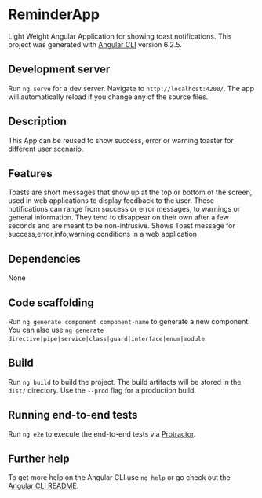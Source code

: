 # ReminderApp
Light Weight Angular Application for showing toast notifications.
This project was generated with [Angular CLI](https://github.com/angular/angular-cli) version 6.2.5.

## Development server

Run `ng serve` for a dev server. Navigate to `http://localhost:4200/`. The app will automatically reload if you change any of the source files.

## Description
This App can be reused to show success, error or warning toaster for different user scenario. 

## Features
Toasts are short messages that show up at the top or bottom of the screen, used in web applications to display feedback to the user. These notifications can range from success or error messages, to warnings or general information. They tend to disappear on their own after a few seconds and are meant to be non-intrusive.
Shows Toast message for success,error,info,warning conditions in a web application

## Dependencies
None

## Code scaffolding

Run `ng generate component component-name` to generate a new component. You can also use `ng generate directive|pipe|service|class|guard|interface|enum|module`.

## Build

Run `ng build` to build the project. The build artifacts will be stored in the `dist/` directory. Use the `--prod` flag for a production build.


## Running end-to-end tests

Run `ng e2e` to execute the end-to-end tests via [Protractor](http://www.protractortest.org/).

## Further help

To get more help on the Angular CLI use `ng help` or go check out the [Angular CLI README](https://github.com/angular/angular-cli/blob/master/README.md).
